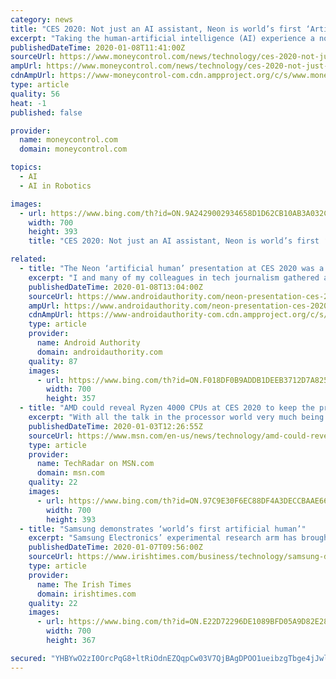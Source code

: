 ```yaml
---
category: news
title: "CES 2020: Not just an AI assistant, Neon is world’s first ‘Artificial Human’"
excerpt: "Taking the human-artificial intelligence (AI) experience a notch higher ... According to a CNBC report, that is exactly what sets Neons apart from regular robots, humanoids, or smart home devices such as Google Assistant and Alexa. These new-age AIs are capable of doing far more than just give weather updates or play music on command."
publishedDateTime: 2020-01-08T11:41:00Z
sourceUrl: https://www.moneycontrol.com/news/technology/ces-2020-not-just-an-ai-assistant-neon-is-worlds-first-artificial-human-4796631.html
ampUrl: https://www.moneycontrol.com/news/technology/ces-2020-not-just-an-ai-assistant-neon-is-worlds-first-artificial-human-4796631.html/amp
cdnAmpUrl: https://www-moneycontrol-com.cdn.ampproject.org/c/s/www.moneycontrol.com/news/technology/ces-2020-not-just-an-ai-assistant-neon-is-worlds-first-artificial-human-4796631.html/amp
type: article
quality: 56
heat: -1
published: false

provider:
  name: moneycontrol.com
  domain: moneycontrol.com

topics:
  - AI
  - AI in Robotics

images:
  - url: https://www.bing.com/th?id=ON.9A2429002934658D1D62CB10AB3A032C
    width: 700
    height: 393
    title: "CES 2020: Not just an AI assistant, Neon is world’s first ‘Artificial Human’"

related:
  - title: "The Neon ‘artificial human’ presentation at CES 2020 was a trainwreck"
    excerpt: "I and many of my colleagues in tech journalism gathered at the Neon CES 2020 event to get our first glimpse at what could be a game-changing new frontier in artificial intelligence. However, what we saw wasn’t like a sci-fi film come to life, but rather a poorly-executed pitch of an idea that doesn’t at all match the hype. Neons are the ..."
    publishedDateTime: 2020-01-08T13:04:00Z
    sourceUrl: https://www.androidauthority.com/neon-presentation-ces-2020-1072833/
    ampUrl: https://www.androidauthority.com/neon-presentation-ces-2020-1072833/amp/
    cdnAmpUrl: https://www-androidauthority-com.cdn.ampproject.org/c/s/www.androidauthority.com/neon-presentation-ces-2020-1072833/amp/
    type: article
    provider:
      name: Android Authority
      domain: androidauthority.com
    quality: 87
    images:
      - url: https://www.bing.com/th?id=ON.F018DF0B9ADDB1DEEB3712D7A8252114
        width: 700
        height: 357
  - title: "AMD could reveal Ryzen 4000 CPUs at CES 2020 to keep the pressure on Intel"
    excerpt: "With all the talk in the processor world very much being of Intel’s next-gen Comet Lake CPUs of late, AMD could throw a spanner in the works of its rival’s PR machine by unveiling Ryzen 4000 chips at ... 2020 As you can see, going by the translation, AMD’s CEO may reveal further details about Zen 3 at a CES press event – Zen 3 being ..."
    publishedDateTime: 2020-01-03T12:26:55Z
    sourceUrl: https://www.msn.com/en-us/news/technology/amd-could-reveal-ryzen-4000-cpus-at-ces-2020-to-keep-the-pressure-on-intel/ar-BBYA4Gj
    type: article
    provider:
      name: TechRadar on MSN.com
      domain: msn.com
    quality: 22
    images:
      - url: https://www.bing.com/th?id=ON.97C9E30F6EC88DF4A3DECCBAAE66BB39
        width: 700
        height: 393
  - title: "Samsung demonstrates ‘world’s first artificial human’"
    excerpt: "Samsung Electronics’ experimental research arm has brought to CES 2020 a demonstration of what it calls the world’s first artificial human, a virtual simulation of a human intelligence that learns, converses and sympathises like a regular person. Each simulated human – which would exist only on screens, not in the real world – would be ..."
    publishedDateTime: 2020-01-07T09:56:00Z
    sourceUrl: https://www.irishtimes.com/business/technology/samsung-demonstrates-world-s-first-artificial-human-1.4132756
    type: article
    provider:
      name: The Irish Times
      domain: irishtimes.com
    quality: 22
    images:
      - url: https://www.bing.com/th?id=ON.E22D72296DE1089BFD05A9D82E282C12
        width: 700
        height: 367

secured: "YHBYwO2zI0OrcPqG8+ltRiOdnEZQqpCw03V7QjBAgDPOO1ueibzgTbge4jJwlX5HH4ZSUVAYXY0xfAD4GgDBQitoyKmULrmr1DFx97Cd+ZX7d9AkpcU16R1hqu1Pd0x3XeCmLIkghyIp7nf+AKOTE/W1ZGs/JkkTvalanggTrVeDqw0uNtQcW0ydjTQ4XyAMuOHnk/kLFl9doYrOF42MeV61qxy22ZG27S+sRqOvMDuqsZ287A3saFv5IV/JVILJ3ADJaWlU0YmRgbAgaWcjzg==;pag66nag7fsMuPaPQMg/Ng=="
---
```


